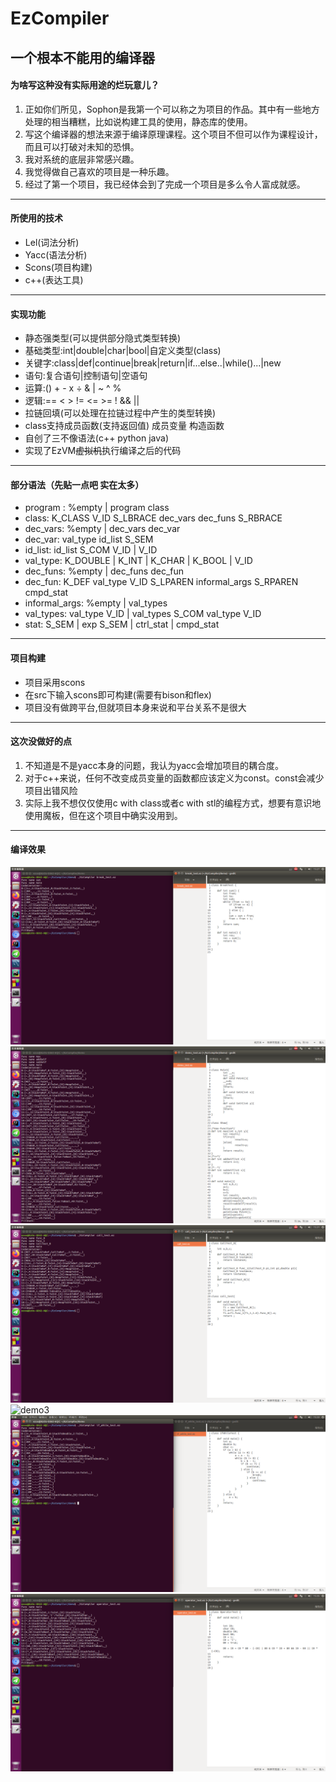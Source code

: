 # EzCompiler
一个根本不能用的编译器
---
#### 为啥写这种没有实际用途的烂玩意儿？
1. 正如你们所见，Sophon是我第一个可以称之为项目的作品。其中有一些地方处理的相当糟糕，比如说构建工具的使用，静态库的使用。
2. 写这个编译器的想法来源于编译原理课程。这个项目不但可以作为课程设计，而且可以打破对未知的恐惧。
3. 我对系统的底层非常感兴趣。
4. 我觉得做自己喜欢的项目是一种乐趣。
5. 经过了第一个项目，我已经体会到了完成一个项目是多么令人富成就感。
---
#### 所使用的技术
+ Lel(词法分析)
+ Yacc(语法分析)
+ Scons(项目构建)
+ c++(表达工具)
---
#### 实现功能
+ 静态强类型(可以提供部分隐式类型转换)
+ 基础类型:int|double|char|bool|自定义类型(class)
+ 关键字:class|def|continue|break|return|if...else..|while()...|new
+ 语句:复合语句|控制语句|空语句
+ 运算:() + - x ÷ & | ~ ^ %
+ 逻辑:== < > != <= >= ! && ||
+ 拉链回填(可以处理在拉链过程中产生的类型转换)
+ class支持成员函数(支持返回值) 成员变量 构造函数
+ 自创了三不像语法(c++ python java)
+ 实现了EzVM<del>虚拟机</del>执行编译之后的代码
---
#### 部分语法（先贴一点吧 实在太多）
+ program : %empty | program class
+ class: K_CLASS V_ID S_LBRACE dec_vars dec_funs S_RBRACE
+ dec_vars: %empty | dec_vars dec_var
+ dec_var: val_type id_list S_SEM
+ id_list: id_list S_COM V_ID | V_ID
+ val_type: K_DOUBLE | K_INT | K_CHAR | K_BOOL | V_ID
+ dec_funs: %empty | dec_funs dec_fun
+ dec_fun: K_DEF val_type V_ID S_LPAREN informal_args S_RPAREN cmpd_stat
+ informal_args: %empty | val_types
+ val_types: val_type V_ID | val_types	S_COM	val_type V_ID
+ stat: S_SEM | exp S_SEM	| ctrl_stat | cmpd_stat
---
#### 项目构建
+ 项目采用scons
+ 在src下输入scons即可构建(需要有bison和flex)
+ 项目没有做跨平台,但就项目本身来说和平台关系不是很大
---
#### 这次没做好的点
1. 不知道是不是yacc本身的问题，我认为yacc会增加项目的耦合度。
2. 对于c++来说，任何不改变成员变量的函数都应该定义为const。const会减少项目出错风险
3. 实际上我不想仅仅使用c with class或者c with stl的编程方式，想要有意识地使用魔板，但在这个项目中确实没用到。
---
#### 编译效果
![demo0](https://github.com/HappyThis/EzCompiler/blob/master/screenshot/demo0.png)
![demo1](https://github.com/HappyThis/EzCompiler/blob/master/screenshot/demo1.png)
![demo2](https://github.com/HappyThis/EzCompiler/blob/master/screenshot/demo2.png)
![demo3](https://github.com/HappyThis/EzCompiler/blob/master/screenshot/deme3.png)
![demo4](https://github.com/HappyThis/EzCompiler/blob/master/screenshot/demo4.png)
![demo5](https://github.com/HappyThis/EzCompiler/blob/master/screenshot/deme5.png)
